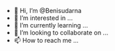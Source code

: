 - 👋 Hi, I’m @Benisudarna
- 👀 I’m interested in ...
- 🌱 I’m currently learning ...
- 💞️ I’m looking to collaborate on ...
- 📫 How to reach me ...

<!---
Benisudarna/Benisudarna is a ✨ special ✨ repository because its `README.md` (this file) appears on your GitHub profile.
You can click the Preview link to take a look at your changes.
--->
